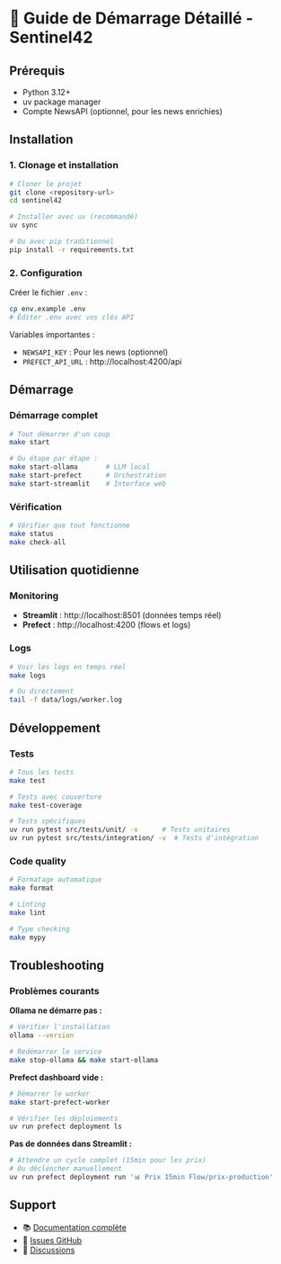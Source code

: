 # 🚀 Guide de Démarrage Détaillé - Sentinel42

## Prérequis

- Python 3.12+
- uv package manager
- Compte NewsAPI (optionnel, pour les news enrichies)

## Installation

### 1. Clonage et installation

```bash
# Cloner le projet
git clone <repository-url>
cd sentinel42

# Installer avec uv (recommandé)
uv sync

# Ou avec pip traditionnel
pip install -r requirements.txt
```

### 2. Configuration

Créer le fichier `.env` :

```bash
cp env.example .env
# Éditer .env avec vos clés API
```

Variables importantes :
- `NEWSAPI_KEY` : Pour les news (optionnel)
- `PREFECT_API_URL` : http://localhost:4200/api

## Démarrage

### Démarrage complet

```bash
# Tout démarrer d'un coup
make start

# Ou étape par étape :
make start-ollama       # LLM local
make start-prefect      # Orchestration
make start-streamlit    # Interface web
```

### Vérification

```bash
# Vérifier que tout fonctionne
make status
make check-all
```

## Utilisation quotidienne

### Monitoring

- **Streamlit** : http://localhost:8501 (données temps réel)
- **Prefect** : http://localhost:4200 (flows et logs)

### Logs

```bash
# Voir les logs en temps réel
make logs

# Ou directement
tail -f data/logs/worker.log
```

## Développement

### Tests

```bash
# Tous les tests
make test

# Tests avec couverture
make test-coverage

# Tests spécifiques
uv run pytest src/tests/unit/ -v      # Tests unitaires
uv run pytest src/tests/integration/ -v  # Tests d'intégration
```

### Code quality

```bash
# Formatage automatique
make format

# Linting
make lint

# Type checking
make mypy
```

## Troubleshooting

### Problèmes courants

**Ollama ne démarre pas :**
```bash
# Vérifier l'installation
ollama --version

# Redémarrer le service
make stop-ollama && make start-ollama
```

**Prefect dashboard vide :**
```bash
# Démarrer le worker
make start-prefect-worker

# Vérifier les déploiements
uv run prefect deployment ls
```

**Pas de données dans Streamlit :**
```bash
# Attendre un cycle complet (15min pour les prix)
# Ou déclencher manuellement
uv run prefect deployment run '📊 Prix 15min Flow/prix-production'
```

## Support

- 📚 [Documentation complète](README.md)
- 🐛 [Issues GitHub](https://github.com/sentinel/sentinel42/issues)
- 💬 [Discussions](https://github.com/sentinel/sentinel42/discussions)
